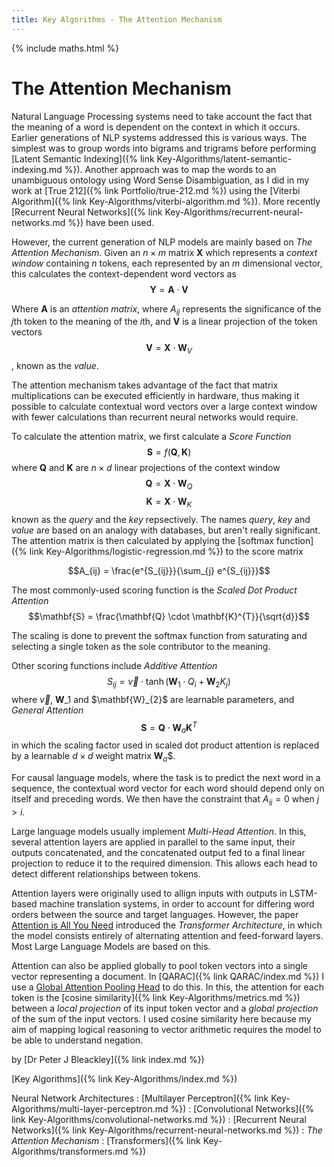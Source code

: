 ```yaml
---
title: Key Algorithms - The Attention Mechanism
---
```


{% include maths.html %}

# The Attention Mechanism

Natural Language Processing systems need to take account the fact that the meaning of a word is dependent on the context in which it occurs. Earlier generations of NLP systems addressed this is various ways. The simplest was to group words into bigrams and trigrams before performing [Latent Semantic Indexing]({% link Key-Algorithms/latent-semantic-indexing.md %}). Another approach was to map the words to an unambiguous ontology using Word Sense Disambiguation, as I did in my work at [True 212]({% link Portfolio/true-212.md %}) using the [Viterbi Algorithm]({% link Key-Algorithms/viterbi-algorithm.md %}). More recently [Recurrent Neural Networks]({% link Key-Algorithms/recurrent-neural-networks.md %}) have been used.

However, the current generation of NLP models are mainly based on *The Attention Mechanism*. Given an $n \times m$ matrix $\mathbf{X}$ which represents a *context window* containing $n$ tokens, each represented by an $m$ dimensional vector, this calculates the context-dependent word vectors as 
$$\mathbf{Y} = \mathbf{A} \cdot \mathbf{V}$$

Where $\mathbf{A}$ is an *attention matrix*, where $A_{ij}$ represents the significance of the $j$th token to the meaning of the $i$th, and $\mathbf{V}$ is a linear projection of the token vectors 
$$\mathbf{V} = \mathbf{X} \cdot \mathbf{W}_{V}$$, known as the *value*.

The attention mechanism takes advantage of the fact that matrix multiplications can be executed efficiently in hardware, thus making it possible to calculate contextual word vectors over a large context window with fewer calculations than recurrent neural networks would require.

To calculate the attention matrix, we first calculate a *Score Function*
$$\mathbf{S} = f(\mathbf{Q},\mathbf{K})$$
where $\mathbf{Q}$ and $\mathbf{K}$ are $n \times d$ linear projections of the context window
$$\mathbf{Q} = \mathbf{X} \cdot \mathbf{W}_{Q}$$
$$\mathbf{K} = \mathbf{X} \cdot \mathbf{W}_{K}$$
known as the *query* and the *key* repsectively. The names *query*, *key* and *value* are based on an analogy with databases, but aren't really significant. The attention matrix is then calculated by applying the [softmax function]({% link Key-Algorithms/logistic-regression.md %}) to the score matrix

$$A_{ij} = \frac{e^{S_{ij}}}{\sum_{j} e^{S_{ij}}}$$

The most commonly-used scoring function is the *Scaled Dot Product Attention*
$$\mathbf{S} = \frac{\mathbf{Q} \cdot \mathbf{K}^{T}}{\sqrt{d}}$$

The scaling is done to prevent the softmax function from saturating and selecting a single token as the sole contributor to the meaning.

Other scoring functions include *Additive Attention*
$$S_{ij} = \vec{v} \cdot \tanh( \mathbf{W}_{1} \cdot Q_{i} + \mathbf{W}_{2} K_{j})$$
where $\vec{v}$, $\mathbf{W}\_{1}$ and $\mathbf{W\}_{2}$ are learnable parameters, and *General Attention*
$$\mathbf{S} = \mathbf{Q} \cdot \mathbf{W}_{a} \mathbf{K}^{T}$$ in which the scaling factor used in scaled dot product attention is replaced by a learnable $d \times d$ weight matrix $\mathbf{W}_{a}$$.

For causal language models, where the task is to predict the next word in a sequence, the contextual word vector for each word should depend only on itself and preceding words. We then have the constraint that $A_{ij} = 0$ when $j>i$.

Large language models usually implement *Multi-Head Attention*. In this, several attention layers are applied in parallel to the same input, their outputs concatenated, and the concatenated output fed to a final linear projection to reduce it to the required dimension. This allows each head to detect different relationships between tokens.

Attention layers were originally used to allign inputs with outputs in LSTM-based machine translation systems, in order to account for differing word orders between the source and target languages. However, the paper [Attention is All You Need](https://arxiv.org/abs/1706.03762) introduced the *Transformer Architecture*, in which the model consists entirely of alternating attention and feed-forward layers. Most Large Language Models are based on this.

Attention can also be applied globally to pool token vectors into a single vector representing a document. In [QARAC]({% link QARAC/index.md %}) I use a [Global Attention Pooling Head](https://github.com/PeteBleackley/QARAC/blob/main/qarac/models/layers/GlobalAttentionPoolingHead.py) to do this. In this, the attention for each token is the [cosine similarity]({% link Key-Algorithms/metrics.md %}) between a *local projection* of its input token vector and a *global projection* of the sum of the input vectors. I used cosine similarity here because my aim of mapping logical reasoning to vector arithmetic requires the model to be able to understand negation.

by [Dr Peter J Bleackley]({% link index.md %})

[Key Algorithms]({% link Key-Algorithms/index.md %})

Neural Network Architectures
: [Multilayer Perceptron]({% link Key-Algorithms/multi-layer-perceptron.md %})
: [Convolutional Networks]({% link Key-Algorithms/convolutional-networks.md %})
: [Recurrent Neural Networks]({% link Key-Algorithms/recurrent-neural-networks.md %})
: *The Attention Mechanism*
: [Transformers]({% link Key-Algorithms/transformers.md %})
